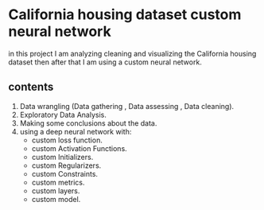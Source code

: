 # California housing dataset custom neural network
in this project I am analyzing cleaning and visualizing the California housing dataset then after that I am using a custom neural network.
## contents
1. Data wrangling (Data gathering , Data assessing , Data cleaning).
2. Exploratory Data Analysis.
3. Making some conclusions about the data.
4. using a deep neural network with:
    - custom loss function.
    - custom Activation Functions.
    - custom Initializers.
    - custom Regularizers.
    - custom Constraints.
    - custom metrics.
    - custom layers.
    - custom model.
